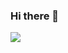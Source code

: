 ### Hi there 👋

<img align="center" src="https://github-readme-stats.vercel.app/api/top-langs/?username=Exponents2K20&layout=compact&theme=material-palenight" />
